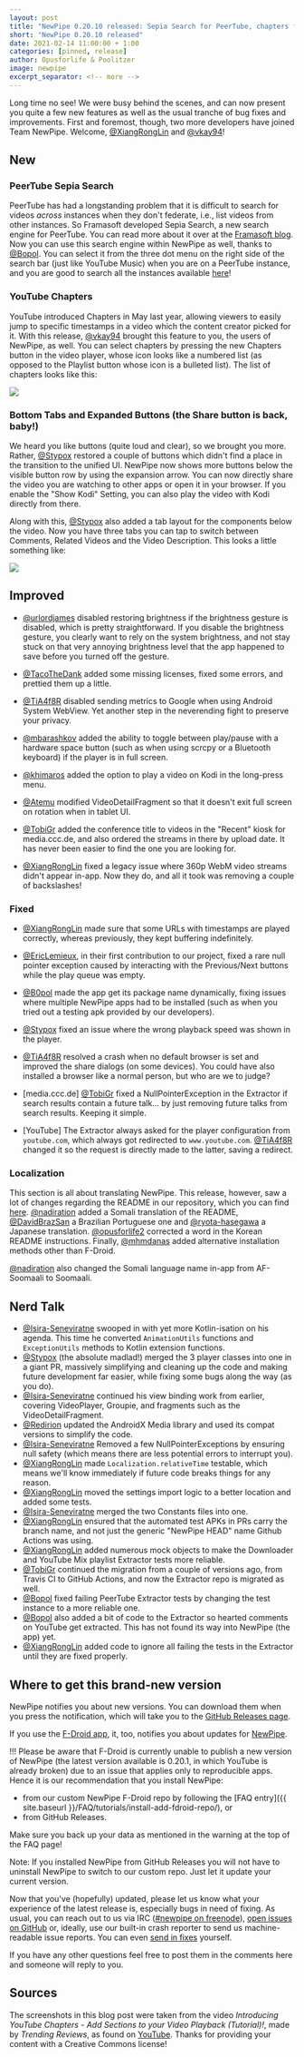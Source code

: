 ```yaml
---
layout: post
title: "NewPipe 0.20.10 released: Sepia Search for PeerTube, chapters for YouTube and tabs for everyone!"
short: "NewPipe 0.20.10 released"
date: 2021-02-14 11:00:00 + 1:00
categories: [pinned, release]
author: Opusforlife & Poolitzer
image: newpipe
excerpt_separator: <!-- more -->
---
```


Long time no see! We were busy behind the scenes, and can now present you quite a few new features as well as the usual tranche of bug fixes and improvements. First and foremost, though, two more developers have joined Team NewPipe. Welcome, [@XiangRongLin](https://github.com/XiangRongLin) and [@vkay94](https://github.com/vkay94)!

<!-- more -->

## New

### PeerTube Sepia Search
PeerTube has had a longstanding problem that it is difficult to search for videos _across_ instances when they don't federate, i.e., list videos from other instances. So Framasoft developed Sepia Search, a new search engine for PeerTube. You can read more about it over at the [Framasoft blog](https://framablog.org/2020/09/22/sepia-search-our-search-engine-to-promote-peertube/). Now you can use this search engine within NewPipe as well, thanks to [@Bopol](https://github.com/b0pol). You can select it from the three dot menu on the right side of the search bar (just like YouTube Music) when you are on a PeerTube instance, and you are good to search all the instances available [here](https://instances.joinpeertube.org/instances)!

### YouTube Chapters
YouTube introduced Chapters in May last year, allowing viewers to easily jump to specific timestamps in a video which the content creator picked for it. With this release, [@vkay94](https://github.com/vkay94) brought this feature to you, the users of NewPipe, as well. You can select chapters by pressing the new Chapters button in the video player, whose icon looks like a numbered list (as opposed to the Playlist button whose icon is a bulleted list). The list of chapters looks like this:

<img class="no-flow vertical" src="{{ site.baseurl }}/img/screenshots/chapters.png"/>

### Bottom Tabs and Expanded Buttons (the Share button is back, baby!)
We heard you like buttons (quite loud and clear), so we brought you more. Rather, [@Stypox](https://github.com/Stypox) restored a couple of buttons which didn't find a place in the transition to the unified UI. NewPipe now shows more buttons below the visible button row by using the expansion arrow. You can now directly share the video you are watching to other apps or open it in your browser. If you enable the "Show Kodi" Setting, you can also play the video with Kodi directly from there.

Along with this, [@Stypox](https://github.com/Stypox) also added a tab layout for the components below the video. Now you have three tabs you can tap to switch between Comments, Related Videos and the Video Description. This looks a little something like:

<img class="no-flow img-responsive" src="{{ site.baseurl }}/img/screenshots/buttons.png"/>


## Improved
- [@urlordjames](https://github.com/urlordjames) disabled restoring brightness if the brightness gesture is disabled, which is pretty straightforward. If you disable the brightness gesture, you clearly want to rely on the system brightness, and not stay stuck on that very annoying brightness level that the app happened to save before you turned off the gesture.

- [@TacoTheDank](https://github.com/TacoTheDank) added some missing licenses, fixed some errors, and prettied them up a little.

- [@TiA4f8R](https://github.com/TiA4f8R) disabled sending metrics to Google when using Android System WebView. Yet another step in the neverending fight to preserve your privacy.

- [@mbarashkov](https://github.com/mbarashkov) added the ability to toggle between play/pause with a hardware space button (such as when using scrcpy or a Bluetooth keyboard) if the player is in full screen.

- [@khimaros](https://github.com/khimaros) added the option to play a video on Kodi in the long-press menu.

- [@Atemu](https://github.com/Atemu) modified VideoDetailFragment so that it doesn't exit full screen on rotation when in tablet UI.

- [@TobiGr](https://github.com/TobiGr) added the conference title to videos in the "Recent" kiosk for media.ccc.de, and also ordered the streams in there by upload date. It has never been easier to find the one you are looking for.

- [@XiangRongLin](https://github.com/XiangRongLin) fixed a legacy issue where 360p WebM video streams didn't appear in-app. Now they do, and all it took was removing a couple of backslashes!





### Fixed 

- [@XiangRongLin](https://github.com/XiangRongLin) made sure that some URLs with timestamps are played correctly, whereas previously, they kept buffering indefinitely.

- [@EricLemieux](https://github.com/EricLemieux), in their first contribution to our project, fixed a rare null pointer exception caused by interacting with the Previous/Next buttons while the play queue was empty.

- [@B0pol](https://github.com/B0pol) made the app get its package name dynamically, fixing issues where multiple NewPipe apps had to be installed (such as when you tried out a testing apk provided by our developers).

- [@Stypox](https://github.com/Stypox) fixed an issue where the wrong playback speed was shown in the player.

- [@TiA4f8R](https://github.com/TiA4f8R) resolved a crash when no default browser is set and improved the share dialogs (on some devices). You could have also installed a browser like a normal person, but who are we to judge?

- [media.ccc.de] [@TobiGr](https://github.com/TobiGr) fixed a NullPointerException in the Extractor if search results contain a future talk... by just removing future talks from search results. Keeping it simple.

- [YouTube] The Extractor always asked for the player configuration from `youtube.com`, which always got redirected to `www.youtube.com`. [@TiA4f8R](https://github.com/TiA4f8R) changed it so the request is directly made to the latter, saving a redirect.




### Localization

This section is all about translating NewPipe. This release, however, saw a lot of changes regarding the README in our repository, which you can find [here](https://github.com/TeamNewPipe/NewPipe/blob/dev/README.md). [@nadiration](https://github.com/nadiration) added a Somali translation of the README, [@DavidBrazSan](https://github.com/DavidBrazSan9) a Brazilian Portuguese one and [@ryota-hasegawa](https://github.com/ryota-hasegawa) a Japanese translation. [@opusforlife2](https://github.com/opusforlife2) corrected a word in the Korean README instructions. Finally, [@mhmdanas](https://github.com/mhmdanas) added alternative installation methods other than F-Droid.

[@nadiration](https://github.com/nadiration) also changed the Somali language name in-app from AF-Soomaali to Soomaali.




## Nerd Talk

- [@Isira-Seneviratne](https://github.com/Isira-Seneviratne) swooped in with yet more Kotlin-isation on his agenda. This time he converted `AnimationUtils` functions and `ExceptionUtils` methods to Kotlin extension functions.
- [@Stypox](https://github.com/Stypox) (the absolute madlad!) merged the 3 player classes into one in a giant PR, massively simplifying and cleaning up the code and making future development far easier, while fixing some bugs along the way (as you do).
- [@Isira-Seneviratne](https://github.com/Isira-Seneviratne) continued his view binding work from earlier, covering VideoPlayer, Groupie, and fragments such as the VideoDetailFragment.
- [@Redirion](https://github.com/Redirion) updated the AndroidX Media library and used its compat versions to simplify the code.
- [@Isira-Seneviratne](https://github.com/Isira-Seneviratne) Removed a few NullPointerExceptions by ensuring null safety (which means there are less potential errors to interrupt you).
- [@XiangRongLin](https://github.com/XiangRongLin) made `Localization.relativeTime` testable, which means we'll know immediately if future code breaks things for any reason.
- [@XiangRongLin](https://github.com/XiangRongLin) moved the settings import logic to a better location and added some tests.
- [@Isira-Seneviratne](https://github.com/Isira-Seneviratne) merged the two Constants files into one.
- [@XiangRongLin](https://github.com/XiangRongLin) ensured that the automated test APKs in PRs carry the branch name, and not just the generic "NewPipe HEAD" name Github Actions was using.
- [@XiangRongLin](https://github.com/XiangRongLin) added numerous mock objects to make the Downloader and YouTube Mix playlist Extractor tests more reliable.
- [@TobiGr](https://github.com/TobiGr) continued the migration from a couple of versions ago, from Travis CI to GitHub Actions, and now the Extractor repo is migrated as well.
- [@Bopol](https://github.com/B0pol) fixed failing PeerTube Extractor tests by changing the test instance to a more reliable one.
- [@Bopol](https://github.com/B0pol) also added a bit of code to the Extractor so hearted comments on YouTube get extracted. This has not found its way into NewPipe (the app) yet.
- [@XiangRongLin](https://github.com/XiangRongLin) added code to ignore all failing the tests in the Extractor until they are fixed properly.

## Where to get this brand-new version

NewPipe notifies you about new versions. You can download them when you press the notification, which will take you to the [GitHub Releases page](https://github.com/TeamNewPipe/NewPipe/releases).

If you use the [F-Droid app](https://f-droid.org/), it, too, notifies you about updates for [NewPipe](https://f-droid.org/packages/org.schabi.newpipe/).

!!! Please be aware that F-Droid is currently unable to publish a new version of NewPipe (the latest version available is 0.20.1, in which YouTube is already broken) due to an issue that applies only to reproducible apps. Hence it is our recommendation that you install NewPipe:

- from our custom NewPipe F-Droid repo by following the [FAQ entry]({{ site.baseurl }}/FAQ/tutorials/install-add-fdroid-repo/), or
- from GitHub Releases.

Make sure you back up your data as mentioned in the warning at the top of the FAQ page!

Note: If you installed NewPipe from GitHub Releases you will not have to uninstall NewPipe to switch to our custom repo. Just let it update your current version.

Now that you've (hopefully) updated, please let us know what your experience of the latest release is, especially bugs in need of fixing. As usual, you can reach out to us via IRC ([#newpipe on freenode](https://webchat.freenode.net/?channels=newpipe)), [open issues on GitHub](https://github.com/TeamNewPipe/NewPipe/issues/new) or, ideally, use our built-in crash reporter to send us machine-readable issue reports. You can even [send in fixes](https://github.com/TeamNewPipe/NewPipe/blob/dev/.github/CONTRIBUTING.md#bug-fixing) yourself.

If you have any other questions feel free to post them in the comments here and someone will reply to you.

## Sources
The screenshots in this blog post were taken from the video _Introducing YouTube Chapters - Add Sections to your Video Playback (Tutorial)!_, made by _Trending Reviews_, as found on [YouTube](https://www.youtube.com/watch?v=9QHcBP-rovs). Thanks for providing your content with a Creative Commons license!